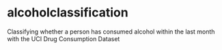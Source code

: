 # alcoholclassification
Classifying whether a person has consumed alcohol within the last month with the UCI Drug Consumption Dataset
